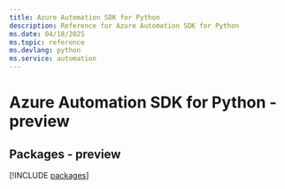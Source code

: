 ```yaml
---
title: Azure Automation SDK for Python
description: Reference for Azure Automation SDK for Python
ms.date: 04/18/2025
ms.topic: reference
ms.devlang: python
ms.service: automation
---
```

# Azure Automation SDK for Python - preview
## Packages - preview
[!INCLUDE [packages](automation-index.md)]